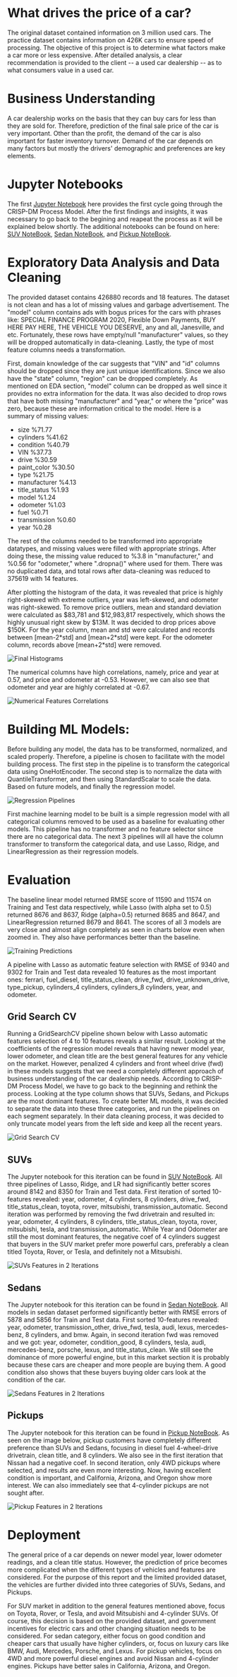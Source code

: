 # What drives the price of a car?

The original dataset contained information on 3 million used cars. The practice dataset contains information on 426K cars to ensure speed of processing. The objective of this project is to determine what factors make a car more or less expensive. After detailed analysis, a clear recommendation is provided to the client -- a used car dealership -- as to what consumers value in a used car.

# Business Understanding

A car dealership works on the basis that they can buy cars for less than they are sold for. Therefore, prediction of the final sale price of the car is very important. Other than the profit, the demand of the car is also important for faster inventory turnover. Demand of the car depends on many factors but mostly the drivers' demographic and preferences are key elements. 

# Jupyter Notebooks

The first [Jupyter Notebook](data/first.ipynb) here provides the first cycle going through the CRISP-DM Process Model. After the first findings and insights, it was necessary to go back to the begining and reapeat the process as it will be explained below shortly. The additional notebooks can be found on here: [SUV NoteBook](data/iteration_suv.ipynb), [Sedan NoteBook](data/iteration_sedan.ipynb), and [Pickup NoteBook](data/iteration_pickup.ipynb).

# Exploratory Data Analysis and Data Cleaning

The provided dataset contains 426880 records and 18 features. The dataset is not clean and has a lot of missing values and garbage advertisement. The "model" column contains ads with bogus prices for the cars with phrases like: SPECIAL FINANCE PROGRAM 2020, Flexible Down Payments, BUY HERE PAY HERE, THE VEHICLE YOU DESERVE, any and all, Janesville, and etc. Fortunately, these rows have empty/null "manufacturer" values, so they will be dropped automatically in data-cleaning. Lastly, the type of most feature columns needs a transformation. 

First, domain knowledge of the car suggests that "VIN" and "id" columns should be dropped since they are just unique identifications. Since we also have the "state" column, "region" can be dropped completely. As mentioned on EDA section, "model" column can be dropped as well since it provides no extra information for the data. It was also decided to drop rows that have both missing "manufacturer" and "year," or where the "price" was zero, because these are information critical to the model. Here is a summary of missing values:

- size            %71.77
- cylinders       %41.62
- condition       %40.79
- VIN             %37.73
- drive           %30.59
- paint_color     %30.50
- type            %21.75
- manufacturer     %4.13
- title_status     %1.93
- model            %1.24
- odometer         %1.03
- fuel             %0.71
- transmission     %0.60
- year             %0.28

The rest of the columns needed to be transformed into appropriate datatypes, and missing values were filled with appropriate strings. After doing these, the missing value reduced to %3.8 in "manufacturer," and %0.56 for "odometer," where ".dropna()" where used for them. There was no duplicated data, and total rows after data-cleaning was reduced to 375619 with 14 features.

After plotting the histogram of the data, it was revealed that price is highly right-skewed with extreme outliers, year was left-skewed, and odometer was right-skewed. To remove price outliers, mean and standard deviation were calculated as $83,781 and $12,983,817 respectively, which shows the highly unusual right skew by $13M. It was decided to drop prices above $150K. For the year column, mean and std were calculated and records between [mean-2\*std] and [mean+2\*std] were kept. For the odometer column, records above [mean+2\*std] were removed. 

![Final Histograms](images/histograms.png)

The numerical columns have high correlations, namely, price and year at 0.57, and price and odometer at -0.53. However, we can also see that odometer and year are highly correlated at -0.67.

![Numerical Features Correlations](images/correlations.png)

# Building ML Models:

Before building any model, the data has to be transformed, normalized, and scaled properly. Therefore, a pipeline is chosen to facilitate with the model building process. The first step in the pipeline is to transform the categorical data using OneHotEncoder. The second step is to normalize the data with QuantileTransformer, and then using StandardScalar to scale the data. Based on future models, and finally the regression model.

![Regression Pipelines](images/pipelines.png)

First machine learning model to be built is a simple regression model with all categorical columns removed to be used as a baseline for evaluating other models. This pipeline has no transformer and no feature selector since there are no categorical data. The next 3 pipelines will all have the column transformer to transform the categorical data, and use Lasso, Ridge, and LinearRegression as their regression models.

# Evaluation

The baseline linear model returned RMSE score of 11590 and 11574 on Training and Test data respectively, while Lasso (with alpha set to 0.5) returned 8676 and 8637, Ridge (alpha=0.5) returned 8685 and 8647, and LinearRegression returned 8679 and 8641. The scores of all 3 models are very close and almost align completely as seen in charts below even when zoomed in. They also have performances better than the baseline. 

![Training Predictions](images/predictions.png)

A pipeline with Lasso as automatic feature selection with RMSE of 9340 and 9302 for Train and Test data revealed 10 features as the most important ones: ferrari, fuel_diesel, title_status_clean, drive_fwd, drive_unknown_drive, type_pickup, cylinders_4 cylinders, cylinders_8 cylinders, year, and odometer. 

## Grid Search CV
Running a GridSearchCV pipeline shown below with Lasso automatic features selection of 4 to 10 features reveals a similar result. Looking at the coefficients of the regression model reveals that having newer model year, lower odometer, and clean title are the best general features for any vehicle on the market. However, penalized 4 cylinders and front wheel drive (fwd) in these models suggests that we need a completely different approach of business understanding of the car dealership needs. According to CRISP-DM Process Model, we have to go back to the beginning and rethink the process. Looking at the type column shows that SUVs, Sedans, and Pickups are the most dominant features. To create better ML models, it was decided to separate the data into these three categories, and run the pipelines on each segment separately. In their data cleaning process, it was decided to only truncate model years from the left side and keep all the recent years. 

![Grid Search CV](images/gridsearch_800.png)

## SUVs

The Jupyter notebook for this iteration can be found in [SUV NoteBook](data/iteration_suv.ipynb). All three pipelines of Lasso, Ridge, and LR had significantly better scores around 8142 and 8350 for Train and Test data. First iteration of sorted 10-features revealed: year, odometer, 4 cylinders, 8 cylinders, drive_fwd, title_status_clean, toyota, rover, mitsubishi, transmission_automatic. Second iteration was performed by removing the fwd drivetrain and resulted in: year, odometer, 4 cylinders, 8 cylinders, title_status_clean, toyota, rover, mitsubishi, tesla, and transmission_automatic. While Year and Odometer are still the most dominant features, the negative coef of 4 cylinders suggest that buyers in the SUV market prefer more powerful cars, preferably a clean titled Toyota, Rover, or Tesla, and definitely not a Mitsubishi.

![SUVs Features in 2 Iterations](images/suvs_800.png)

## Sedans

The Jupyter notebook for this iteration can be found in [Sedan NoteBook](data/iteration_sedan.ipynb). All models in sedan dataset performed significantly better with RMSE errors of 5878 and 5856 for Train and Test data. First sorted 10-features revealed: year, odometer, transmission_other, drive_fwd, tesla, audi, lexus, mercedes-benz, 8 cylinders, and bmw. Again, in second iteration fwd was removed and we got: year, odometer, condition_good, 8 cylinders, tesla, audi, mercedes-benz, porsche, lexus, and title_status_clean. We still see the dominance of more powerful engine, but in this market section it is probably because these cars are cheaper and more people are buying them. A good condition also shows that these buyers buying older cars look at the condition of the car.

![Sedans Features in 2 Iterations](images/sedans_800.png)

## Pickups

The Jupyter notebook for this iteration can be found in [Pickup NoteBook](data/iteration_pickup.ipynb). As seen on the image below, pickup customers have completely different preference than SUVs and Sedans, focusing in diesel fuel 4-wheel-drive drivetrain, clean title, and 8 cylinders. We also see in the first iteration that Nissan had a negative coef. In second iteration, only 4WD pickups where selected, and results are even more interesting. Now, having excellent condition is important, and California, Arizona, and Oregon show more interest. We can also immediately see that 4-cylinder pickups are not sought after.

![Pickup Features in 2 Iterations](images/pickups_800.png)

# Deployment

The general price of a car depends on newer model year, lower odometer readings, and a clean title status. However, the prediction of price becomes more complicated when the different types of vehicles and features are considered. For the purpose of this report and the limited provided dataset, the vehicles are further divided into three categories of SUVs, Sedans, and Pickups. 

For SUV market in addition to the general features mentioned above, focus on Toyota, Rover, or Tesla, and avoid Mitsubishi and 4-cylinder SUVs. Of course, this decision is based on the provided dataset, and government incentives for electric cars and other changing situation needs to be considered. For sedan category, either focus on good condition and cheaper cars that usually have higher cylinders, or, focus on luxury cars like BMW, Audi, Mercedes, Porsche, and Lexus. For pickup vehicles, focus on 4WD and more powerful diesel engines and avoid Nissan and 4-cylinder engines. Pickups have better sales in California, Arizona, and Oregon.
